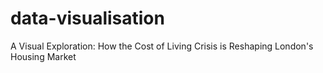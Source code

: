 # data-visualisation
A Visual Exploration: How the Cost of Living Crisis is Reshaping London's Housing Market
